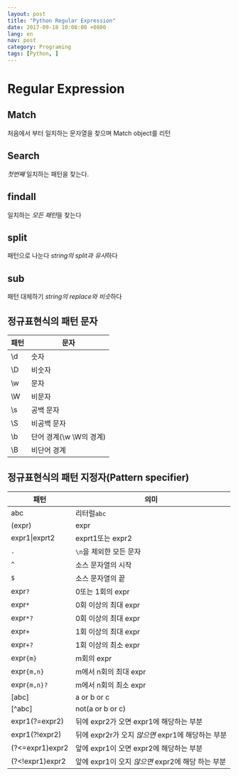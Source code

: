 ```yaml
---
layout: post
title: "Python Regular Expression"
date: 2017-09-18 10:08:00 +0800
lang: en
nav: post
category: Programing
tags: [Python, ]
---
```


# Regular Expression

## Match
처음에서 부터 일치하는 문자열을 찾으며 Match object를 리턴

## Search
*첫번째* 일치하는 패턴을 찾는다.

## findall
일치하는 *모든 패턴*을 찾는다

## split
패턴으로 나눈다
*string의 split과 유사*하다

## sub
패턴 대체하기
*string의 replace와 비슷*하다

## 정규표현식의 패턴 문자

패턴 | 문자
---|---
\d|숫자
\D|비숫자
\w|문자
\W|비문자
\s|공백 문자
\S|비공백 문자
\b|단어 경계(\w \W의 경계)
\B|비단어 경계


## 정규표현식의 패턴 지정자(Pattern specifier)

패턴|의미
---|---
abc|리터럴```abc```
(expr)|expr
expr1\|exprt2|exprt1또는 expr2
```.```|```\n```을 제외한 모든 문자
```^```|소스 문자열의 시작
```$```|소스 문자열의 끝
expr```?```| 0또는 1회의  expr
expr```*```| 0회 이상의 최대 expr
expr```*?```|0회 이상의 최대 expr
expr```+```|1회 이상의 최대  expr
expr```+?```|1회 이상의 최소 expr
expr```{m}```|m회의 expr
expr```{m,n}```|m에서 n회의 최대 expr
expr```{m,n}?```|m에서 n회의 최소 expr
[abc]|a or b or c
[^abc]|not(a or b or c)
expr1(?=expr2)|뒤에 expr2가 오면 expr1에 해당하는 부분
expr1(?!expr2)|뒤에 expr2r가 오지 *않으면* expr1에 해당하는 부분
(?<=expr1)expr2|앞에 expr1이 오면 expr2에 해당하는 부분
(?<!expr1)expr2|앞에 expr1이 오지 *않으면* expr2에 해당 하는 부분
